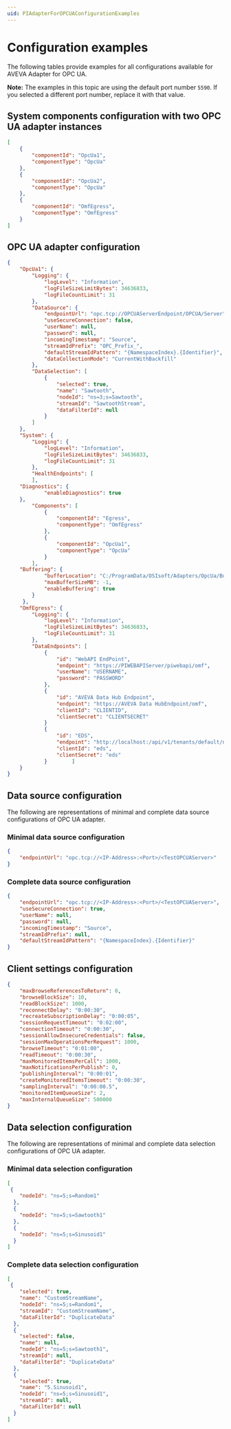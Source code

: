 ```yaml
---
uid: PIAdapterForOPCUAConfigurationExamples
---
```


# Configuration examples

The following tables provide examples for all configurations available for AVEVA Adapter for OPC UA.

**Note:** The examples in this topic are using the default port number `5590`. If you selected a different port number, replace it with that value.

## System components configuration with two OPC UA adapter instances

```json
[
    {
        "componentId": "OpcUa1",
        "componentType": "OpcUa"
    },
    {
        "componentId": "OpcUa2",
        "componentType": "OpcUa"
    },
    {
        "componentId": "OmfEgress",
        "componentType": "OmfEgress"
    }
]
```

## OPC UA adapter configuration

```json
{
    "OpcUa1": {
        "Logging": {
            "logLevel": "Information",
            "logFileSizeLimitBytes": 34636833,
            "logFileCountLimit": 31
        },
        "DataSource": {
            "endpointUrl": "opc.tcp://OPCUAServerEndpoint/OPCUA/Server",
            "useSecureConnection": false,
            "userName": null,
            "password": null,
            "incomingTimestamp": "Source",
            "streamIdPrefix": "OPC_Prefix_",
            "defaultStreamIdPattern": "{NamespaceIndex}.{Identifier}",
            "dataCollectionMode": "CurrentWithBackfill"
        },
        "DataSelection": [
            {
                "selected": true,
                "name": "Sawtooth",
                "nodeId": "ns=3;s=Sawtooth",
                "streamId": "SawtoothStream",
                "dataFilterId": null
            }
        ]
    },
    "System": {
        "Logging": {
            "logLevel": "Information",
            "logFileSizeLimitBytes": 34636833,
            "logFileCountLimit": 31
        },
        "HealthEndpoints": [
        ],
    "Diagnostics": {
            "enableDiagnostics": true
    },
        "Components": [
            {
                "componentId": "Egress",
                "componentType": "OmfEgress"
            },
            {
                "componentId": "OpcUa1",
                "componentType": "OpcUa"
            }
        ],
    "Buffering": {
            "bufferLocation": "C:/ProgramData/OSIsoft/Adapters/OpcUa/Buffers",
            "maxBufferSizeMB": -1,
            "enableBuffering": true
        }
     },
    "OmfEgress": {
        "Logging": {
            "logLevel": "Information",
            "logFileSizeLimitBytes": 34636833,
            "logFileCountLimit": 31
        },
        "DataEndpoints": [
            {
                "id": "WebAPI EndPoint",
                "endpoint": "https://PIWEBAPIServer/piwebapi/omf",
                "userName": "USERNAME",
                "password": "PASSWORD"
            },
            {
                "id": "AVEVA Data Hub Endpoint",
                "endpoint": "https://AVEVA Data HubEndpoint/omf",
                "clientId": "CLIENTID",
                "clientSecret": "CLIENTSECRET"
            }
            {
                "id": "EDS",
                "endpoint": "http://localhost:/api/v1/tenants/default/namespaces/default/omf",
                "clientId": "eds",
                "clientSecret": "eds"
            }        ]
    }
}
```

## Data source configuration

The following are representations of minimal and complete data source configurations of OPC UA adapter.

### Minimal data source configuration

```json
{
    "endpointUrl": "opc.tcp://<IP-Address>:<Port>/<TestOPCUAServer>"
}
```

### Complete data source configuration

```json
{
    "endpointUrl": "opc.tcp://<IP-Address>:<Port>/<TestOPCUAServer>",
    "useSecureConnection": true,
    "userName": null,
    "password": null,
    "incomingTimestamp": "Source",
    "streamIdPrefix": null,
    "defaultStreamIdPattern": "{NamespaceIndex}.{Identifier}"
}
```

## Client settings configuration

```json
{
    "maxBrowseReferencesToReturn": 0,
    "browseBlockSize": 10,
    "readBlockSize": 1000,
    "reconnectDelay": "0:00:30",
    "recreateSubscriptionDelay": "0:00:05",
    "sessionRequestTimeout": "0:02:00",
    "connectionTimeout": "0:00:30",
    "sessionAllowInsecureCredentials": false,
    "sessionMaxOperationsPerRequest": 1000,
    "browseTimeout": "0:01:00",
    "readTimeout": "0:00:30",
    "maxMonitoredItemsPerCall": 1000,
    "maxNotificationsPerPublish": 0,
    "publishingInterval": "0:00:01",
    "createMonitoredItemsTimeout": "0:00:30",
    "samplingInterval": "0:00:00.5",
    "monitoredItemQueueSize": 2,
    "maxInternalQueueSize": 500000
}
```

## Data selection configuration

The following are representations of minimal and complete data selection configurations of OPC UA adapter.

### Minimal data selection configuration

```json
[
 {
    "nodeId": "ns=5;s=Random1"
  },
  {
    "nodeId": "ns=5;s=Sawtooth1"
  },
  {
    "nodeId": "ns=5;s=Sinusoid1"
  }
]
```

### Complete data selection configuration

```json
[
 {
    "selected": true,
    "name": "CustomStreamName",
    "nodeId": "ns=5;s=Random1",
    "streamId": "CustomStreamName",
    "dataFilterId": "DuplicateData"
  },
  {
    "selected": false,
    "name": null,
    "nodeId": "ns=5;s=Sawtooth1",
    "streamId": null,
    "dataFilterId": "DuplicateData"
  },
  {
    "selected": true,
    "name": "5.Sinusoid1",
    "nodeId": "ns=5;s=Sinusoid1",
    "streamId": null,
    "dataFilterId": null
  }
]
```
